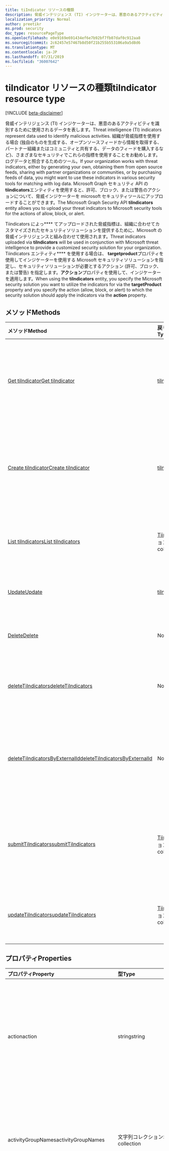 ```yaml
---
title: tiIndicator リソースの種類
description: 脅威インテリジェンス (TI) インジケーターは、悪意のあるアクティビティを識別するために使用されるデータを表します。 組織が脅威指標を使用する場合 (独自の情報を生成する、オープンソースフィードから取得する、パートナー組織またはコミュニティとの共有、またはデータのフィードを購入するなど)、多くの場合、これらの指標をさまざまなセキュリティで使用することが望まれます。ログデータと照合するためのツール。 Graph Security tiIndicators エンティティを使用すると、許可、ブロック、または警告のアクションについて、脅威インジケーターを Microsoft セキュリティツールにアップロードできます。
localization_priority: Normal
author: preetikr
ms.prod: security
doc_type: resourcePageType
ms.openlocfilehash: e0e9169e691434ef6e7b92bf7fb07daf0c912aa8
ms.sourcegitcommit: 2c62457e57467b8d50f21b255b553106a9a5d8d6
ms.translationtype: MT
ms.contentlocale: ja-JP
ms.lasthandoff: 07/31/2019
ms.locfileid: "36007642"
---
```

# <a name="tiindicator-resource-type"></a><span data-ttu-id="7f2a8-105">tiIndicator リソースの種類</span><span class="sxs-lookup"><span data-stu-id="7f2a8-105">tiIndicator resource type</span></span>

[!INCLUDE [beta-disclaimer](../../includes/beta-disclaimer.md)]

<span data-ttu-id="7f2a8-106">脅威インテリジェンス (TI) インジケーターは、悪意のあるアクティビティを識別するために使用されるデータを表します。</span><span class="sxs-lookup"><span data-stu-id="7f2a8-106">Threat intelligence (TI) indicators represent data used to identify malicious activities.</span></span> <span data-ttu-id="7f2a8-107">組織が脅威指標を使用する場合 (独自のものを生成する、オープンソースフィードから情報を取得する、パートナー組織またはコミュニティと共有する、データのフィードを購入するなど)、さまざまなセキュリティでこれらの指標を使用することをお勧めします。ログデータと照合するためのツール。</span><span class="sxs-lookup"><span data-stu-id="7f2a8-107">If your organization works with threat indicators, either by generating your own, obtaining them from open source feeds, sharing with partner organizations or communities, or by purchasing feeds of data, you might want to use these indicators in various security tools for matching with log data.</span></span> <span data-ttu-id="7f2a8-108">Microsoft Graph セキュリティ API の**tiindicators**エンティティを使用すると、許可、ブロック、または警告のアクションについて、脅威インジケーターを microsoft セキュリティツールにアップロードすることができます。</span><span class="sxs-lookup"><span data-stu-id="7f2a8-108">The Microsoft Graph Security API **tiIndicators** entity allows you to upload your threat indicators to Microsoft security tools for the actions of allow, block, or alert.</span></span>

<span data-ttu-id="7f2a8-109">Tiindicators によっ\*\*\*\* てアップロードされた脅威指標は、組織に合わせてカスタマイズされたセキュリティソリューションを提供するために、Microsoft の脅威インテリジェンスと組み合わせて使用されます。</span><span class="sxs-lookup"><span data-stu-id="7f2a8-109">Threat indicators uploaded via **tiIndicators** will be used in conjunction with Microsoft threat intelligence to provide a customized security solution for your organization.</span></span> <span data-ttu-id="7f2a8-110">Tiindicators エンティティ\*\*\*\* を使用する場合は、 **targetproduct**プロパティを使用してインジケーターを使用する Microsoft セキュリティソリューションを指定し、セキュリティソリューションが必要とするアクション (許可、ブロック、または警告) を指定します。**アクション**プロパティを使用して、インジケーターを適用します。</span><span class="sxs-lookup"><span data-stu-id="7f2a8-110">When using the **tiIndicators** entity, you specify the Microsoft security solution you want to utilize the indicators for via the **targetProduct** property and you specify the action (allow, block, or alert) to which the security solution should apply the indicators via the **action** property.</span></span>

## <a name="methods"></a><span data-ttu-id="7f2a8-111">メソッド</span><span class="sxs-lookup"><span data-stu-id="7f2a8-111">Methods</span></span>

| <span data-ttu-id="7f2a8-112">メソッド</span><span class="sxs-lookup"><span data-stu-id="7f2a8-112">Method</span></span>       | <span data-ttu-id="7f2a8-113">戻り値の型</span><span class="sxs-lookup"><span data-stu-id="7f2a8-113">Return Type</span></span> | <span data-ttu-id="7f2a8-114">説明</span><span class="sxs-lookup"><span data-stu-id="7f2a8-114">Description</span></span> |
|:-------------|:------------|:------------|
| [<span data-ttu-id="7f2a8-115">Get tiIndicator</span><span class="sxs-lookup"><span data-stu-id="7f2a8-115">Get tiIndicator</span></span>](../api/tiindicator-get.md) | [<span data-ttu-id="7f2a8-116">tiIndicator</span><span class="sxs-lookup"><span data-stu-id="7f2a8-116">tiIndicator</span></span>](tiindicator.md) | <span data-ttu-id="7f2a8-117">TiIndicator オブジェクトのプロパティとリレーションシップを読み取ります。</span><span class="sxs-lookup"><span data-stu-id="7f2a8-117">Read properties and relationships of tiIndicator object.</span></span> |
| [<span data-ttu-id="7f2a8-118">Create tiIndicator</span><span class="sxs-lookup"><span data-stu-id="7f2a8-118">Create tiIndicator</span></span>](../api/tiindicators-post.md) | [<span data-ttu-id="7f2a8-119">tiIndicator</span><span class="sxs-lookup"><span data-stu-id="7f2a8-119">tiIndicator</span></span>](tiindicator.md) | <span data-ttu-id="7f2a8-120">TiIndicator コレクションへの投稿によって、新しい tiIndicator を作成します。</span><span class="sxs-lookup"><span data-stu-id="7f2a8-120">Create a new tiIndicator by posting to the tiIndicators collection.</span></span> |
| [<span data-ttu-id="7f2a8-121">List tiIndicators</span><span class="sxs-lookup"><span data-stu-id="7f2a8-121">List tiIndicators</span></span>](../api/tiindicators-list.md) | <span data-ttu-id="7f2a8-122">[Tiindicator](tiindicator.md)コレクション</span><span class="sxs-lookup"><span data-stu-id="7f2a8-122">[tiIndicator](tiindicator.md) collection</span></span> | <span data-ttu-id="7f2a8-123">TiIndicator オブジェクトのコレクションを取得します。</span><span class="sxs-lookup"><span data-stu-id="7f2a8-123">Get a tiIndicator object collection.</span></span> |
| [<span data-ttu-id="7f2a8-124">Update</span><span class="sxs-lookup"><span data-stu-id="7f2a8-124">Update</span></span>](../api/tiindicator-update.md) | [<span data-ttu-id="7f2a8-125">tiIndicator</span><span class="sxs-lookup"><span data-stu-id="7f2a8-125">tiIndicator</span></span>](tiindicator.md) | <span data-ttu-id="7f2a8-126">TiIndicator オブジェクトを更新します。</span><span class="sxs-lookup"><span data-stu-id="7f2a8-126">Update tiIndicator object.</span></span> |
| [<span data-ttu-id="7f2a8-127">Delete</span><span class="sxs-lookup"><span data-stu-id="7f2a8-127">Delete</span></span>](../api/tiindicator-delete.md) | <span data-ttu-id="7f2a8-128">None</span><span class="sxs-lookup"><span data-stu-id="7f2a8-128">None</span></span> | <span data-ttu-id="7f2a8-129">TiIndicator オブジェクトを削除します。</span><span class="sxs-lookup"><span data-stu-id="7f2a8-129">Delete tiIndicator object.</span></span> |
|[<span data-ttu-id="7f2a8-130">deleteTiIndicators</span><span class="sxs-lookup"><span data-stu-id="7f2a8-130">deleteTiIndicators</span></span>](../api/tiindicator-deletetiindicators.md)|<span data-ttu-id="7f2a8-131">None</span><span class="sxs-lookup"><span data-stu-id="7f2a8-131">None</span></span>| <span data-ttu-id="7f2a8-132">複数の tiIndicator オブジェクトを削除します。</span><span class="sxs-lookup"><span data-stu-id="7f2a8-132">Delete multiple tiIndicator objects.</span></span>|
|[<span data-ttu-id="7f2a8-133">deleteTiIndicatorsByExternalId</span><span class="sxs-lookup"><span data-stu-id="7f2a8-133">deleteTiIndicatorsByExternalId</span></span>](../api/tiindicator-deletetiindicatorsbyexternalid.md)|<span data-ttu-id="7f2a8-134">None</span><span class="sxs-lookup"><span data-stu-id="7f2a8-134">None</span></span>| <span data-ttu-id="7f2a8-135">`externalId`プロパティによって複数の tiindicator オブジェクトを削除します。</span><span class="sxs-lookup"><span data-stu-id="7f2a8-135">Delete multiple tiIndicator objects by the `externalId` property.</span></span>|
|[<span data-ttu-id="7f2a8-136">submitTiIndicators</span><span class="sxs-lookup"><span data-stu-id="7f2a8-136">submitTiIndicators</span></span>](../api/tiindicator-submittiindicators.md)|<span data-ttu-id="7f2a8-137">[Tiindicator](tiindicator.md)コレクション</span><span class="sxs-lookup"><span data-stu-id="7f2a8-137">[tiIndicator](tiindicator.md) collection</span></span>|<span data-ttu-id="7f2a8-138">TiIndicators コレクションを投稿して、新しい tiIndicators を作成します。</span><span class="sxs-lookup"><span data-stu-id="7f2a8-138">Create new tiIndicators by posting a tiIndicators collection.</span></span>|
|[<span data-ttu-id="7f2a8-139">updateTiIndicators</span><span class="sxs-lookup"><span data-stu-id="7f2a8-139">updateTiIndicators</span></span>](../api/tiindicator-updatetiindicators.md)|<span data-ttu-id="7f2a8-140">[Tiindicator](tiindicator.md)コレクション</span><span class="sxs-lookup"><span data-stu-id="7f2a8-140">[tiIndicator](tiindicator.md) collection</span></span>| <span data-ttu-id="7f2a8-141">複数の tiIndicator オブジェクトを更新します。</span><span class="sxs-lookup"><span data-stu-id="7f2a8-141">Update multiple tiIndicator objects.</span></span>|

## <a name="properties"></a><span data-ttu-id="7f2a8-142">プロパティ</span><span class="sxs-lookup"><span data-stu-id="7f2a8-142">Properties</span></span>

| <span data-ttu-id="7f2a8-143">プロパティ</span><span class="sxs-lookup"><span data-stu-id="7f2a8-143">Property</span></span>     | <span data-ttu-id="7f2a8-144">型</span><span class="sxs-lookup"><span data-stu-id="7f2a8-144">Type</span></span>        | <span data-ttu-id="7f2a8-145">説明</span><span class="sxs-lookup"><span data-stu-id="7f2a8-145">Description</span></span> |
|:-------------|:------------|:------------|
|<span data-ttu-id="7f2a8-146">action</span><span class="sxs-lookup"><span data-stu-id="7f2a8-146">action</span></span>|<span data-ttu-id="7f2a8-147">string</span><span class="sxs-lookup"><span data-stu-id="7f2a8-147">string</span></span>| <span data-ttu-id="7f2a8-148">インジケーターが targetProduct セキュリティツール内から一致した場合に適用するアクション。</span><span class="sxs-lookup"><span data-stu-id="7f2a8-148">The action to apply if the indicator is matched from within the targetProduct security tool.</span></span> <span data-ttu-id="7f2a8-149">使用可能な値は、`unknown`、`allow`、`block`、`alert` です。</span><span class="sxs-lookup"><span data-stu-id="7f2a8-149">Possible values are: `unknown`, `allow`, `block`, `alert`.</span></span> <span data-ttu-id="7f2a8-150">**必須です。**</span><span class="sxs-lookup"><span data-stu-id="7f2a8-150">**Required.**</span></span>|
|<span data-ttu-id="7f2a8-151">activityGroupNames</span><span class="sxs-lookup"><span data-stu-id="7f2a8-151">activityGroupNames</span></span>|<span data-ttu-id="7f2a8-152">文字列コレクション</span><span class="sxs-lookup"><span data-stu-id="7f2a8-152">String collection</span></span>|<span data-ttu-id="7f2a8-153">脅威指標でカバーされる悪意のあるアクティビティを担当する、その当事者のためのサイバー脅威インテリジェンス名。</span><span class="sxs-lookup"><span data-stu-id="7f2a8-153">The cyber threat intelligence name(s) for the parties responsible for the malicious activity covered by the threat indicator.</span></span>|
|<span data-ttu-id="7f2a8-154">additionalInformation</span><span class="sxs-lookup"><span data-stu-id="7f2a8-154">additionalInformation</span></span>|<span data-ttu-id="7f2a8-155">String</span><span class="sxs-lookup"><span data-stu-id="7f2a8-155">String</span></span>|<span data-ttu-id="7f2a8-156">他の tiIndicator プロパティでカバーされていない特別なデータが配置される可能性がある catchall 領域。</span><span class="sxs-lookup"><span data-stu-id="7f2a8-156">A catchall area into which extra data from the indicator not covered by the other tiIndicator properties may be placed.</span></span> <span data-ttu-id="7f2a8-157">通常、additionalInformation に配置されるデータは、targetProduct セキュリティツールでは使用されません。</span><span class="sxs-lookup"><span data-stu-id="7f2a8-157">Data placed into additionalInformation will typically not be utilized by the targetProduct security tool.</span></span>|
|<span data-ttu-id="7f2a8-158">azureTenantId</span><span class="sxs-lookup"><span data-stu-id="7f2a8-158">azureTenantId</span></span>|<span data-ttu-id="7f2a8-159">String</span><span class="sxs-lookup"><span data-stu-id="7f2a8-159">String</span></span>| <span data-ttu-id="7f2a8-160">インジケーターが取り込まれたのときに、システムによってスタンプされます。</span><span class="sxs-lookup"><span data-stu-id="7f2a8-160">Stamped by the system when the indicator is ingested.</span></span> <span data-ttu-id="7f2a8-161">送信クライアントの Azure Active Directory テナント id。</span><span class="sxs-lookup"><span data-stu-id="7f2a8-161">The Azure Active Directory tenant id of submitting client.</span></span> <span data-ttu-id="7f2a8-162">**必須です。**</span><span class="sxs-lookup"><span data-stu-id="7f2a8-162">**Required.**</span></span>|
|<span data-ttu-id="7f2a8-163">confidence</span><span class="sxs-lookup"><span data-stu-id="7f2a8-163">confidence</span></span>|<span data-ttu-id="7f2a8-164">Int32</span><span class="sxs-lookup"><span data-stu-id="7f2a8-164">Int32</span></span>|<span data-ttu-id="7f2a8-165">インジケーター内のデータが悪意のある動作を正確に特定していることを表す整数。</span><span class="sxs-lookup"><span data-stu-id="7f2a8-165">An integer representing the confidence the data within the indicator accurately identifies malicious behavior.</span></span> <span data-ttu-id="7f2a8-166">指定できる値は 0 ~ 100 で、100は最高です。</span><span class="sxs-lookup"><span data-stu-id="7f2a8-166">Acceptable values are 0 – 100 with 100 being the highest.</span></span>|
|<span data-ttu-id="7f2a8-167">description</span><span class="sxs-lookup"><span data-stu-id="7f2a8-167">description</span></span>|<span data-ttu-id="7f2a8-168">String</span><span class="sxs-lookup"><span data-stu-id="7f2a8-168">String</span></span>| <span data-ttu-id="7f2a8-169">インジケーターで表される脅威の簡単な説明 (100 文字以内)。</span><span class="sxs-lookup"><span data-stu-id="7f2a8-169">Brief description (100 characters or less) of the threat represented by the indicator.</span></span> <span data-ttu-id="7f2a8-170">**必須です。**</span><span class="sxs-lookup"><span data-stu-id="7f2a8-170">**Required.**</span></span>|
|<span data-ttu-id="7f2a8-171">diamondModel</span><span class="sxs-lookup"><span data-stu-id="7f2a8-171">diamondModel</span></span>|[<span data-ttu-id="7f2a8-172">diamondModel</span><span class="sxs-lookup"><span data-stu-id="7f2a8-172">diamondModel</span></span>](#diamondmodel-values)|<span data-ttu-id="7f2a8-173">このインジケーターが存在する菱形モデルの領域。</span><span class="sxs-lookup"><span data-stu-id="7f2a8-173">The area of the Diamond Model in which this indicator exists.</span></span> <span data-ttu-id="7f2a8-174">可能な値は、`unknown`、`adversary`、`capability`、`infrastructure`、`victim` です。</span><span class="sxs-lookup"><span data-stu-id="7f2a8-174">Possible values are: `unknown`, `adversary`, `capability`, `infrastructure`, `victim`.</span></span>|
|<span data-ttu-id="7f2a8-175">expirationDateTime</span><span class="sxs-lookup"><span data-stu-id="7f2a8-175">expirationDateTime</span></span>|<span data-ttu-id="7f2a8-176">DateTimeOffset</span><span class="sxs-lookup"><span data-stu-id="7f2a8-176">DateTimeOffset</span></span>| <span data-ttu-id="7f2a8-177">インジケーターがいつ期限切れになるかを示す DateTime 文字列。</span><span class="sxs-lookup"><span data-stu-id="7f2a8-177">DateTime string indicating when the Indicator expires.</span></span> <span data-ttu-id="7f2a8-178">システム内の古いインジケーターが保持されないようにするには、すべてのインジケーターに有効期限が設定されている必要があります。</span><span class="sxs-lookup"><span data-stu-id="7f2a8-178">All indicators must have an expiration date to avoid stale indicators persisting in the system.</span></span> <span data-ttu-id="7f2a8-179">Timestamp 型は、ISO 8601 形式を使用して日付と時刻の情報を表します。これは常に UTC 時間です。</span><span class="sxs-lookup"><span data-stu-id="7f2a8-179">The Timestamp type represents date and time information using ISO 8601 format and is always in UTC time.</span></span> <span data-ttu-id="7f2a8-180">たとえば、2014 年 1 月 1 日午前 0 時 (UTC) は、次のようになります。`'2014-01-01T00:00:00Z'`</span><span class="sxs-lookup"><span data-stu-id="7f2a8-180">For example, midnight UTC on Jan 1, 2014 would look like this: `'2014-01-01T00:00:00Z'`.</span></span> <span data-ttu-id="7f2a8-181">**必須です。**</span><span class="sxs-lookup"><span data-stu-id="7f2a8-181">**Required.**</span></span>|
|<span data-ttu-id="7f2a8-182">externalId</span><span class="sxs-lookup"><span data-stu-id="7f2a8-182">externalId</span></span>|<span data-ttu-id="7f2a8-183">String</span><span class="sxs-lookup"><span data-stu-id="7f2a8-183">String</span></span>| <span data-ttu-id="7f2a8-184">インジケーターをインジケータープロバイダーのシステム (例: 外部キー) に結びつける識別番号。</span><span class="sxs-lookup"><span data-stu-id="7f2a8-184">An identification number that ties the indicator back to the indicator provider’s system (e.g. a foreign key).</span></span> |
|<span data-ttu-id="7f2a8-185">id</span><span class="sxs-lookup"><span data-stu-id="7f2a8-185">id</span></span>|<span data-ttu-id="7f2a8-186">文字列</span><span class="sxs-lookup"><span data-stu-id="7f2a8-186">String</span></span>|<span data-ttu-id="7f2a8-187">インジケーターが取り込まれたの場合に、システムによって作成されます。</span><span class="sxs-lookup"><span data-stu-id="7f2a8-187">Created by the system when the indicator is ingested.</span></span> <span data-ttu-id="7f2a8-188">生成された GUID/一意の識別子。</span><span class="sxs-lookup"><span data-stu-id="7f2a8-188">Generated GUID/unique identifier.</span></span> <span data-ttu-id="7f2a8-189">読み取り専用です。</span><span class="sxs-lookup"><span data-stu-id="7f2a8-189">Read-only.</span></span>|
|<span data-ttu-id="7f2a8-190">ingestedDateTime</span><span class="sxs-lookup"><span data-stu-id="7f2a8-190">ingestedDateTime</span></span>|<span data-ttu-id="7f2a8-191">DateTimeOffset</span><span class="sxs-lookup"><span data-stu-id="7f2a8-191">DateTimeOffset</span></span>| <span data-ttu-id="7f2a8-192">インジケーターが取り込まれたのときに、システムによってスタンプされます。</span><span class="sxs-lookup"><span data-stu-id="7f2a8-192">Stamped by the system when the indicator is ingested.</span></span> <span data-ttu-id="7f2a8-193">Timestamp 型は、ISO 8601 形式を使用して日付と時刻の情報を表し、必ず UTC 時間です。</span><span class="sxs-lookup"><span data-stu-id="7f2a8-193">The Timestamp type represents date and time information using ISO 8601 format and is always in UTC time.</span></span> <span data-ttu-id="7f2a8-194">たとえば、2014 年 1 月 1 日午前 0 時 (UTC) は、次のようになります。`'2014-01-01T00:00:00Z'`</span><span class="sxs-lookup"><span data-stu-id="7f2a8-194">For example, midnight UTC on Jan 1, 2014 would look like this: `'2014-01-01T00:00:00Z'`</span></span>|
|<span data-ttu-id="7f2a8-195">isActive</span><span class="sxs-lookup"><span data-stu-id="7f2a8-195">isActive</span></span>|<span data-ttu-id="7f2a8-196">Boolean</span><span class="sxs-lookup"><span data-stu-id="7f2a8-196">Boolean</span></span>| <span data-ttu-id="7f2a8-197">システム内のインジケーターを非アクティブ化するために使用されます。</span><span class="sxs-lookup"><span data-stu-id="7f2a8-197">Used to deactivate indicators within system.</span></span> <span data-ttu-id="7f2a8-198">既定では、送信されたインジケーターはすべてアクティブとして設定されます。</span><span class="sxs-lookup"><span data-stu-id="7f2a8-198">By default, any indicator submitted is set as active.</span></span> <span data-ttu-id="7f2a8-199">ただし、プロバイダーは、この設定を使用した既存のインジケーターを ' False ' に送信して、システム内のインジケーターを非アクティブ化することができます。</span><span class="sxs-lookup"><span data-stu-id="7f2a8-199">However, providers may submit existing indicators with this set to ‘False’ to deactivate indicators in the system.</span></span>|
|<span data-ttu-id="7f2a8-200">"出てきたチェイン"</span><span class="sxs-lookup"><span data-stu-id="7f2a8-200">killChain</span></span>|<span data-ttu-id="7f2a8-201">[](#killchain-values)指定したコレクション</span><span class="sxs-lookup"><span data-stu-id="7f2a8-201">[killChain](#killchain-values) collection</span></span>|<span data-ttu-id="7f2a8-202">このインジケーターが対象とする、キルチェーン上の点または点を表す文字列の JSON 配列。</span><span class="sxs-lookup"><span data-stu-id="7f2a8-202">A JSON array of strings that describes which point or points on the Kill Chain this indicator targets.</span></span> <span data-ttu-id="7f2a8-203">正確な値については、以下の「次を参照してください」を参照してください。</span><span class="sxs-lookup"><span data-stu-id="7f2a8-203">See ‘killChain values’ below for exact values.</span></span> |
|<span data-ttu-id="7f2a8-204">Knownfalse 陽性</span><span class="sxs-lookup"><span data-stu-id="7f2a8-204">knownFalsePositives</span></span>|<span data-ttu-id="7f2a8-205">String</span><span class="sxs-lookup"><span data-stu-id="7f2a8-205">String</span></span>|<span data-ttu-id="7f2a8-206">インジケーターが誤検知を引き起こす可能性があるシナリオ。</span><span class="sxs-lookup"><span data-stu-id="7f2a8-206">Scenarios in which the indicator may cause false positives.</span></span> <span data-ttu-id="7f2a8-207">これは、人間が判読できるテキストである必要があります。</span><span class="sxs-lookup"><span data-stu-id="7f2a8-207">This should be human-readable text.</span></span>|
|<span data-ttu-id="7f2a8-208">lastReportedDateTime</span><span class="sxs-lookup"><span data-stu-id="7f2a8-208">lastReportedDateTime</span></span>|<span data-ttu-id="7f2a8-209">DateTimeOffset</span><span class="sxs-lookup"><span data-stu-id="7f2a8-209">DateTimeOffset</span></span>|<span data-ttu-id="7f2a8-210">最後にインジケーターが表示された時刻。</span><span class="sxs-lookup"><span data-stu-id="7f2a8-210">The last time the indicator was seen.</span></span> <span data-ttu-id="7f2a8-211">Timestamp 型は、ISO 8601 形式を使用して日付と時刻の情報を表し、必ず UTC 時間です。</span><span class="sxs-lookup"><span data-stu-id="7f2a8-211">The Timestamp type represents date and time information using ISO 8601 format and is always in UTC time.</span></span> <span data-ttu-id="7f2a8-212">たとえば、2014 年 1 月 1 日午前 0 時 (UTC) は、次のようになります。`'2014-01-01T00:00:00Z'`</span><span class="sxs-lookup"><span data-stu-id="7f2a8-212">For example, midnight UTC on Jan 1, 2014 would look like this: `'2014-01-01T00:00:00Z'`</span></span>|
|<span data-ttu-id="7f2a8-213">悪意のある Refrefamilynames</span><span class="sxs-lookup"><span data-stu-id="7f2a8-213">malwareFamilyNames</span></span>|<span data-ttu-id="7f2a8-214">文字列コレクション</span><span class="sxs-lookup"><span data-stu-id="7f2a8-214">String collection</span></span>|<span data-ttu-id="7f2a8-215">インジケーターに関連付けられたマルウェアファミリ名 (存在する場合)。</span><span class="sxs-lookup"><span data-stu-id="7f2a8-215">The malware family name associated with an indicator if it exists.</span></span> <span data-ttu-id="7f2a8-216">Microsoft では、Windows Defender セキュリティインテリジェンスの[脅威の百科事典](https://www.microsoft.com/wdsi/threats)を使用して検出できる場合は、microsoft マルウェアファミリ名を推奨しています。</span><span class="sxs-lookup"><span data-stu-id="7f2a8-216">Microsoft prefers the Microsoft malware family name if at all possible which can be found via the Windows Defender Security Intelligence [threat encyclopedia](https://www.microsoft.com/wdsi/threats).</span></span>|
|<span data-ttu-id="7f2a8-217">「いいえ Veonly」</span><span class="sxs-lookup"><span data-stu-id="7f2a8-217">passiveOnly</span></span>|<span data-ttu-id="7f2a8-218">Boolean</span><span class="sxs-lookup"><span data-stu-id="7f2a8-218">Boolean</span></span> |<span data-ttu-id="7f2a8-219">エンドユーザーに表示されるイベントをインジケーターがトリガーするかどうかを決定します。</span><span class="sxs-lookup"><span data-stu-id="7f2a8-219">Determines if the indicator should trigger an event that is visible to an end-user.</span></span> <span data-ttu-id="7f2a8-220">[True] に設定されている場合、セキュリティツールは、' hit ' が発生したことをエンドユーザーに通知しません。</span><span class="sxs-lookup"><span data-stu-id="7f2a8-220">When set to ‘true,’ security tools will not notify the end user that a ‘hit’ has occurred.</span></span> <span data-ttu-id="7f2a8-221">これは、通常、一致が発生したが、その操作は実行されないことをログに記録するセキュリティ製品によって、監査またはサイレントモードとして扱われます。</span><span class="sxs-lookup"><span data-stu-id="7f2a8-221">This is most often treated as audit or silent mode by security products where they will simply log that a match occurred but will not perform the action.</span></span> <span data-ttu-id="7f2a8-222">既定値は False です。</span><span class="sxs-lookup"><span data-stu-id="7f2a8-222">Default value is false.</span></span> |
|<span data-ttu-id="7f2a8-223">severity</span><span class="sxs-lookup"><span data-stu-id="7f2a8-223">severity</span></span>|<span data-ttu-id="7f2a8-224">Int32</span><span class="sxs-lookup"><span data-stu-id="7f2a8-224">Int32</span></span>| <span data-ttu-id="7f2a8-225">インジケーター内のデータによって識別される、悪意のある動作の重要度を表す整数。</span><span class="sxs-lookup"><span data-stu-id="7f2a8-225">An integer representing the severity of the malicious behavior identified by the data within the indicator.</span></span> <span data-ttu-id="7f2a8-226">指定可能な値は0–5で、5は最も深刻であり、0はまったく重要ではありません。</span><span class="sxs-lookup"><span data-stu-id="7f2a8-226">Acceptable values are 0 – 5 where 5 is the most severe and zero is not severe at all.</span></span> <span data-ttu-id="7f2a8-227">既定値は3です。</span><span class="sxs-lookup"><span data-stu-id="7f2a8-227">Default value is 3.</span></span> |
|<span data-ttu-id="7f2a8-228">タグ</span><span class="sxs-lookup"><span data-stu-id="7f2a8-228">tags</span></span>|<span data-ttu-id="7f2a8-229">String collection</span><span class="sxs-lookup"><span data-stu-id="7f2a8-229">String collection</span></span>|<span data-ttu-id="7f2a8-230">任意のタグ/キーワードを格納する文字列の JSON 配列。</span><span class="sxs-lookup"><span data-stu-id="7f2a8-230">A JSON array of strings that stores arbitrary tags/keywords.</span></span> |
|<span data-ttu-id="7f2a8-231">targetProduct</span><span class="sxs-lookup"><span data-stu-id="7f2a8-231">targetProduct</span></span>|<span data-ttu-id="7f2a8-232">String</span><span class="sxs-lookup"><span data-stu-id="7f2a8-232">String</span></span>|<span data-ttu-id="7f2a8-233">インジケーターを適用する1つのセキュリティ製品を表す文字列型 (string) の値を指定します。</span><span class="sxs-lookup"><span data-stu-id="7f2a8-233">A string value representing a single security product to which the indicator should be applied.</span></span> <span data-ttu-id="7f2a8-234">指定できる値は`Azure Sentinel`次のとおりです。</span><span class="sxs-lookup"><span data-stu-id="7f2a8-234">Acceptable values are: `Azure Sentinel`.</span></span> <span data-ttu-id="7f2a8-235">**Required**</span><span class="sxs-lookup"><span data-stu-id="7f2a8-235">**Required**</span></span>|
|<span data-ttu-id="7f2a8-236">threatType</span><span class="sxs-lookup"><span data-stu-id="7f2a8-236">threatType</span></span>|[<span data-ttu-id="7f2a8-237">threatType</span><span class="sxs-lookup"><span data-stu-id="7f2a8-237">threatType</span></span>](#threattype-values)| <span data-ttu-id="7f2a8-238">各インジケーターには、有効なインジケーターの脅威の種類が含まれている必要があります。</span><span class="sxs-lookup"><span data-stu-id="7f2a8-238">Each indicator must have a valid Indicator Threat Type.</span></span> <span data-ttu-id="7f2a8-239">使用可能な値は、`Botnet`、`C2`、`CryptoMining`、`Darknet`、`DDoS`、`MaliciousUrl`、`Malware`、`Phishing`、`Proxy`、`PUA`、`WatchList` です。</span><span class="sxs-lookup"><span data-stu-id="7f2a8-239">Possible values are: `Botnet`, `C2`, `CryptoMining`, `Darknet`, `DDoS`, `MaliciousUrl`, `Malware`, `Phishing`, `Proxy`, `PUA`, `WatchList`.</span></span> <span data-ttu-id="7f2a8-240">**必須です。**</span><span class="sxs-lookup"><span data-stu-id="7f2a8-240">**Required.**</span></span> |
|<span data-ttu-id="7f2a8-241">tlpLevel</span><span class="sxs-lookup"><span data-stu-id="7f2a8-241">tlpLevel</span></span>|[<span data-ttu-id="7f2a8-242">tlpLevel</span><span class="sxs-lookup"><span data-stu-id="7f2a8-242">tlpLevel</span></span>](#tlplevel-values)| <span data-ttu-id="7f2a8-243">インジケーターのトラフィックライトプロトコルの値。</span><span class="sxs-lookup"><span data-stu-id="7f2a8-243">Traffic Light Protocol value for the indicator.</span></span> <span data-ttu-id="7f2a8-244">可能な値は、`unknown`、`white`、`green`、`amber`、`red` です。</span><span class="sxs-lookup"><span data-stu-id="7f2a8-244">Possible values are: `unknown`, `white`, `green`, `amber`, `red`.</span></span> <span data-ttu-id="7f2a8-245">**必須です。**</span><span class="sxs-lookup"><span data-stu-id="7f2a8-245">**Required.**</span></span>|

### <a name="indicator-observables---email"></a><span data-ttu-id="7f2a8-246">インジケーター Observables-電子メール</span><span class="sxs-lookup"><span data-stu-id="7f2a8-246">Indicator Observables - Email</span></span>

| <span data-ttu-id="7f2a8-247">プロパティ</span><span class="sxs-lookup"><span data-stu-id="7f2a8-247">Property</span></span>     | <span data-ttu-id="7f2a8-248">型</span><span class="sxs-lookup"><span data-stu-id="7f2a8-248">Type</span></span>        | <span data-ttu-id="7f2a8-249">説明</span><span class="sxs-lookup"><span data-stu-id="7f2a8-249">Description</span></span> |
|:-------------|:------------|:------------|
|<span data-ttu-id="7f2a8-250">emailEncoding</span><span class="sxs-lookup"><span data-stu-id="7f2a8-250">emailEncoding</span></span>|<span data-ttu-id="7f2a8-251">String</span><span class="sxs-lookup"><span data-stu-id="7f2a8-251">String</span></span>|<span data-ttu-id="7f2a8-252">電子メールで使用されるテキストエンコードの種類。</span><span class="sxs-lookup"><span data-stu-id="7f2a8-252">The type of text encoding used in the email.</span></span>|
|<span data-ttu-id="7f2a8-253">emailLanguage</span><span class="sxs-lookup"><span data-stu-id="7f2a8-253">emailLanguage</span></span>|<span data-ttu-id="7f2a8-254">String</span><span class="sxs-lookup"><span data-stu-id="7f2a8-254">String</span></span>|<span data-ttu-id="7f2a8-255">電子メールの言語。</span><span class="sxs-lookup"><span data-stu-id="7f2a8-255">The language of the email.</span></span>|
|<span data-ttu-id="7f2a8-256">emailRecipient</span><span class="sxs-lookup"><span data-stu-id="7f2a8-256">emailRecipient</span></span>|<span data-ttu-id="7f2a8-257">String</span><span class="sxs-lookup"><span data-stu-id="7f2a8-257">String</span></span>|<span data-ttu-id="7f2a8-258">受信者の電子メールアドレス。</span><span class="sxs-lookup"><span data-stu-id="7f2a8-258">Recipient email address.</span></span>|
|<span data-ttu-id="7f2a8-259">emailSenderAddress</span><span class="sxs-lookup"><span data-stu-id="7f2a8-259">emailSenderAddress</span></span>|<span data-ttu-id="7f2a8-260">String</span><span class="sxs-lookup"><span data-stu-id="7f2a8-260">String</span></span>|<span data-ttu-id="7f2a8-261">被害者&#124;の電子メールアドレス。</span><span class="sxs-lookup"><span data-stu-id="7f2a8-261">Email address of the attacker&#124;victim.</span></span>|
|<span data-ttu-id="7f2a8-262">emailSenderName</span><span class="sxs-lookup"><span data-stu-id="7f2a8-262">emailSenderName</span></span>|<span data-ttu-id="7f2a8-263">String</span><span class="sxs-lookup"><span data-stu-id="7f2a8-263">String</span></span>|<span data-ttu-id="7f2a8-264">被害者&#124;の表示名。</span><span class="sxs-lookup"><span data-stu-id="7f2a8-264">Displayed name of the attacker&#124;victim.</span></span>|
|<span data-ttu-id="7f2a8-265">emailSourceDomain</span><span class="sxs-lookup"><span data-stu-id="7f2a8-265">emailSourceDomain</span></span>|<span data-ttu-id="7f2a8-266">String</span><span class="sxs-lookup"><span data-stu-id="7f2a8-266">String</span></span>|<span data-ttu-id="7f2a8-267">電子メールで使用されるドメイン。</span><span class="sxs-lookup"><span data-stu-id="7f2a8-267">Domain used in the email.</span></span>|
|<span data-ttu-id="7f2a8-268">emailSourceIpAddress</span><span class="sxs-lookup"><span data-stu-id="7f2a8-268">emailSourceIpAddress</span></span>|<span data-ttu-id="7f2a8-269">String</span><span class="sxs-lookup"><span data-stu-id="7f2a8-269">String</span></span>|<span data-ttu-id="7f2a8-270">電子メールの送信元 IP アドレス。</span><span class="sxs-lookup"><span data-stu-id="7f2a8-270">Source IP address of email.</span></span>|
|<span data-ttu-id="7f2a8-271">emailSubject</span><span class="sxs-lookup"><span data-stu-id="7f2a8-271">emailSubject</span></span>|<span data-ttu-id="7f2a8-272">String</span><span class="sxs-lookup"><span data-stu-id="7f2a8-272">String</span></span>|<span data-ttu-id="7f2a8-273">電子メールの件名。</span><span class="sxs-lookup"><span data-stu-id="7f2a8-273">Subject line of email.</span></span>|
|<span data-ttu-id="7f2a8-274">emailXMailer</span><span class="sxs-lookup"><span data-stu-id="7f2a8-274">emailXMailer</span></span>|<span data-ttu-id="7f2a8-275">String</span><span class="sxs-lookup"><span data-stu-id="7f2a8-275">String</span></span>|<span data-ttu-id="7f2a8-276">電子メールで使用される X メーラの値。</span><span class="sxs-lookup"><span data-stu-id="7f2a8-276">X-Mailer value used in the email.</span></span>|

### <a name="indicator-observables---file"></a><span data-ttu-id="7f2a8-277">インジケーター Observables-ファイル</span><span class="sxs-lookup"><span data-stu-id="7f2a8-277">Indicator Observables - File</span></span>

| <span data-ttu-id="7f2a8-278">プロパティ</span><span class="sxs-lookup"><span data-stu-id="7f2a8-278">Property</span></span>     | <span data-ttu-id="7f2a8-279">型</span><span class="sxs-lookup"><span data-stu-id="7f2a8-279">Type</span></span>        | <span data-ttu-id="7f2a8-280">説明</span><span class="sxs-lookup"><span data-stu-id="7f2a8-280">Description</span></span> |
|:-------------|:------------|:------------|
|<span data-ttu-id="7f2a8-281">fileCompileDateTime</span><span class="sxs-lookup"><span data-stu-id="7f2a8-281">fileCompileDateTime</span></span>|<span data-ttu-id="7f2a8-282">DateTimeOffset</span><span class="sxs-lookup"><span data-stu-id="7f2a8-282">DateTimeOffset</span></span>|<span data-ttu-id="7f2a8-283">ファイルがコンパイルされた日時。</span><span class="sxs-lookup"><span data-stu-id="7f2a8-283">DateTime when the file was compiled.</span></span> <span data-ttu-id="7f2a8-284">Timestamp 型は、ISO 8601 形式を使用して日付と時刻の情報を表し、必ず UTC 時間です。</span><span class="sxs-lookup"><span data-stu-id="7f2a8-284">The Timestamp type represents date and time information using ISO 8601 format and is always in UTC time.</span></span> <span data-ttu-id="7f2a8-285">たとえば、2014 年 1 月 1 日午前 0 時 (UTC) は、次のようになります。`'2014-01-01T00:00:00Z'`</span><span class="sxs-lookup"><span data-stu-id="7f2a8-285">For example, midnight UTC on Jan 1, 2014 would look like this: `'2014-01-01T00:00:00Z'`</span></span>|
|<span data-ttu-id="7f2a8-286">fileCreatedDateTime</span><span class="sxs-lookup"><span data-stu-id="7f2a8-286">fileCreatedDateTime</span></span>|<span data-ttu-id="7f2a8-287">DateTimeOffset</span><span class="sxs-lookup"><span data-stu-id="7f2a8-287">DateTimeOffset</span></span>| <span data-ttu-id="7f2a8-288">ファイルが作成された日時。Timestamp 型は、ISO 8601 形式を使用して日付と時刻の情報を表し、常に UTC 時間です。</span><span class="sxs-lookup"><span data-stu-id="7f2a8-288">DateTime when the file was created.The Timestamp type represents date and time information using ISO 8601 format and is always in UTC time.</span></span> <span data-ttu-id="7f2a8-289">たとえば、2014 年 1 月 1 日午前 0 時 (UTC) は、次のようになります。`'2014-01-01T00:00:00Z'`</span><span class="sxs-lookup"><span data-stu-id="7f2a8-289">For example, midnight UTC on Jan 1, 2014 would look like this: `'2014-01-01T00:00:00Z'`</span></span>|
|<span data-ttu-id="7f2a8-290">fileHashType</span><span class="sxs-lookup"><span data-stu-id="7f2a8-290">fileHashType</span></span>|<span data-ttu-id="7f2a8-291">string</span><span class="sxs-lookup"><span data-stu-id="7f2a8-291">string</span></span>| <span data-ttu-id="7f2a8-292">FileHashValue に格納されているハッシュの種類。</span><span class="sxs-lookup"><span data-stu-id="7f2a8-292">The type of hash stored in fileHashValue.</span></span> <span data-ttu-id="7f2a8-293">可能な値は、`unknown`、`sha1`、`sha256`、`md5`、`authenticodeHash256`、`lsHash`、`ctph` です。</span><span class="sxs-lookup"><span data-stu-id="7f2a8-293">Possible values are: `unknown`, `sha1`, `sha256`, `md5`, `authenticodeHash256`, `lsHash`, `ctph`.</span></span>|
|<span data-ttu-id="7f2a8-294">fileHashValue</span><span class="sxs-lookup"><span data-stu-id="7f2a8-294">fileHashValue</span></span>|<span data-ttu-id="7f2a8-295">String</span><span class="sxs-lookup"><span data-stu-id="7f2a8-295">String</span></span>| <span data-ttu-id="7f2a8-296">ファイルハッシュ値。</span><span class="sxs-lookup"><span data-stu-id="7f2a8-296">The file hash value.</span></span>|
|<span data-ttu-id="7f2a8-297">fileMutexName</span><span class="sxs-lookup"><span data-stu-id="7f2a8-297">fileMutexName</span></span>|<span data-ttu-id="7f2a8-298">String</span><span class="sxs-lookup"><span data-stu-id="7f2a8-298">String</span></span>| <span data-ttu-id="7f2a8-299">ファイルベースの検出で使用されるミューテックス名。</span><span class="sxs-lookup"><span data-stu-id="7f2a8-299">Mutex name used in file-based detections.</span></span>|
|<span data-ttu-id="7f2a8-300">fileName</span><span class="sxs-lookup"><span data-stu-id="7f2a8-300">fileName</span></span>|<span data-ttu-id="7f2a8-301">String</span><span class="sxs-lookup"><span data-stu-id="7f2a8-301">String</span></span>|<span data-ttu-id="7f2a8-302">マークがファイルベースの場合は、ファイルの名前。</span><span class="sxs-lookup"><span data-stu-id="7f2a8-302">Name of the file if the indicator is file-based.</span></span> <span data-ttu-id="7f2a8-303">複数のファイル名をコンマで区切ることができます。</span><span class="sxs-lookup"><span data-stu-id="7f2a8-303">Multiple file names may be delimited by commas.</span></span> |
|<span data-ttu-id="7f2a8-304">filePacker</span><span class="sxs-lookup"><span data-stu-id="7f2a8-304">filePacker</span></span>|<span data-ttu-id="7f2a8-305">String</span><span class="sxs-lookup"><span data-stu-id="7f2a8-305">String</span></span>|<span data-ttu-id="7f2a8-306">対象のファイルをビルドするために使用される packer。</span><span class="sxs-lookup"><span data-stu-id="7f2a8-306">The packer used to build the file in question.</span></span>|
|<span data-ttu-id="7f2a8-307">パス</span><span class="sxs-lookup"><span data-stu-id="7f2a8-307">filePath</span></span>|<span data-ttu-id="7f2a8-308">String</span><span class="sxs-lookup"><span data-stu-id="7f2a8-308">String</span></span>|<span data-ttu-id="7f2a8-309">危険を示しているファイルのパス。</span><span class="sxs-lookup"><span data-stu-id="7f2a8-309">Path of file indicating compromise.</span></span> <span data-ttu-id="7f2a8-310">Windows または \* nix スタイルパスの場合があります。</span><span class="sxs-lookup"><span data-stu-id="7f2a8-310">May be a Windows or \*nix style path.</span></span>|
|<span data-ttu-id="7f2a8-311">fileSize</span><span class="sxs-lookup"><span data-stu-id="7f2a8-311">fileSize</span></span>|<span data-ttu-id="7f2a8-312">Int64</span><span class="sxs-lookup"><span data-stu-id="7f2a8-312">Int64</span></span>|<span data-ttu-id="7f2a8-313">ファイルのサイズ (バイト単位)。</span><span class="sxs-lookup"><span data-stu-id="7f2a8-313">Size of the file in bytes.</span></span>|
|<span data-ttu-id="7f2a8-314">fileType</span><span class="sxs-lookup"><span data-stu-id="7f2a8-314">fileType</span></span>|<span data-ttu-id="7f2a8-315">String</span><span class="sxs-lookup"><span data-stu-id="7f2a8-315">String</span></span>| <span data-ttu-id="7f2a8-316">ファイルの種類の説明テキスト。</span><span class="sxs-lookup"><span data-stu-id="7f2a8-316">Text description of the type of file.</span></span> <span data-ttu-id="7f2a8-317">たとえば、「Word 文書」や「バイナリ」などです。</span><span class="sxs-lookup"><span data-stu-id="7f2a8-317">For example, “Word Document” or “Binary”.</span></span>|

### <a name="indicator-observables---network"></a><span data-ttu-id="7f2a8-318">インジケーター Observables-ネットワーク</span><span class="sxs-lookup"><span data-stu-id="7f2a8-318">Indicator Observables - Network</span></span>

| <span data-ttu-id="7f2a8-319">プロパティ</span><span class="sxs-lookup"><span data-stu-id="7f2a8-319">Property</span></span>     | <span data-ttu-id="7f2a8-320">型</span><span class="sxs-lookup"><span data-stu-id="7f2a8-320">Type</span></span>        | <span data-ttu-id="7f2a8-321">説明</span><span class="sxs-lookup"><span data-stu-id="7f2a8-321">Description</span></span> |
|:-------------|:------------|:------------|
|<span data-ttu-id="7f2a8-322">domainName</span><span class="sxs-lookup"><span data-stu-id="7f2a8-322">domainName</span></span>|<span data-ttu-id="7f2a8-323">String</span><span class="sxs-lookup"><span data-stu-id="7f2a8-323">String</span></span>|<span data-ttu-id="7f2a8-324">このインジケーターに関連付けられているドメイン名。</span><span class="sxs-lookup"><span data-stu-id="7f2a8-324">Domain name associated with this indicator.</span></span> <span data-ttu-id="7f2a8-325">Topleveldomain の形式にする必要があります (たとえば、baddomain.domain.net)。</span><span class="sxs-lookup"><span data-stu-id="7f2a8-325">Should be of the format subdomain.domain.topleveldomain (For example, baddomain.domain.net)</span></span>|
|<span data-ttu-id="7f2a8-326">networkCidrBlock</span><span class="sxs-lookup"><span data-stu-id="7f2a8-326">networkCidrBlock</span></span>|<span data-ttu-id="7f2a8-327">String</span><span class="sxs-lookup"><span data-stu-id="7f2a8-327">String</span></span>| <span data-ttu-id="7f2a8-328">このインジケーターで参照されているネットワークの CIDR ブロック表記表現。</span><span class="sxs-lookup"><span data-stu-id="7f2a8-328">CIDR Block notation representation of the network referenced in this indicator.</span></span> <span data-ttu-id="7f2a8-329">送信元と送信先を識別できない場合にのみ使用します。</span><span class="sxs-lookup"><span data-stu-id="7f2a8-329">Use only if the Source and Destination cannot be identified.</span></span> |
|<span data-ttu-id="7f2a8-330">networkDestinationAsn</span><span class="sxs-lookup"><span data-stu-id="7f2a8-330">networkDestinationAsn</span></span>|<span data-ttu-id="7f2a8-331">Int32</span><span class="sxs-lookup"><span data-stu-id="7f2a8-331">Int32</span></span>|<span data-ttu-id="7f2a8-332">インジケーターで参照されているネットワークの宛先自律システム識別子。</span><span class="sxs-lookup"><span data-stu-id="7f2a8-332">The destination autonomous system identifier of the network referenced in the indicator.</span></span>|
|<span data-ttu-id="7f2a8-333">networkDestinationCidrBlock</span><span class="sxs-lookup"><span data-stu-id="7f2a8-333">networkDestinationCidrBlock</span></span>|<span data-ttu-id="7f2a8-334">String</span><span class="sxs-lookup"><span data-stu-id="7f2a8-334">String</span></span>|<span data-ttu-id="7f2a8-335">このインジケーターに含まれる、宛先ネットワークの CIDR ブロック表記表現。</span><span class="sxs-lookup"><span data-stu-id="7f2a8-335">CIDR Block notation representation of the destination network in this indicator.</span></span>|
|<span data-ttu-id="7f2a8-336">networkDestinationIPv4</span><span class="sxs-lookup"><span data-stu-id="7f2a8-336">networkDestinationIPv4</span></span>|<span data-ttu-id="7f2a8-337">String</span><span class="sxs-lookup"><span data-stu-id="7f2a8-337">String</span></span>|<span data-ttu-id="7f2a8-338">IPv4 IP アドレスの宛先。</span><span class="sxs-lookup"><span data-stu-id="7f2a8-338">IPv4 IP address destination.</span></span>|
|<span data-ttu-id="7f2a8-339">networkDestinationIPv6</span><span class="sxs-lookup"><span data-stu-id="7f2a8-339">networkDestinationIPv6</span></span>|<span data-ttu-id="7f2a8-340">String</span><span class="sxs-lookup"><span data-stu-id="7f2a8-340">String</span></span>|<span data-ttu-id="7f2a8-341">IPv6 IP アドレスの宛先。</span><span class="sxs-lookup"><span data-stu-id="7f2a8-341">IPv6 IP address destination.</span></span>|
|<span data-ttu-id="7f2a8-342">networkDestinationPort</span><span class="sxs-lookup"><span data-stu-id="7f2a8-342">networkDestinationPort</span></span>|<span data-ttu-id="7f2a8-343">Int32</span><span class="sxs-lookup"><span data-stu-id="7f2a8-343">Int32</span></span>|<span data-ttu-id="7f2a8-344">TCP ポートの宛先。</span><span class="sxs-lookup"><span data-stu-id="7f2a8-344">TCP port destination.</span></span>|
|<span data-ttu-id="7f2a8-345">networkIPv4</span><span class="sxs-lookup"><span data-stu-id="7f2a8-345">networkIPv4</span></span>|<span data-ttu-id="7f2a8-346">String</span><span class="sxs-lookup"><span data-stu-id="7f2a8-346">String</span></span>| <span data-ttu-id="7f2a8-347">IPv4 IP アドレス。</span><span class="sxs-lookup"><span data-stu-id="7f2a8-347">IPv4 IP address.</span></span> <span data-ttu-id="7f2a8-348">送信元と送信先を識別できない場合にのみ使用します。</span><span class="sxs-lookup"><span data-stu-id="7f2a8-348">Use only if the Source and Destination cannot be identified.</span></span> |
|<span data-ttu-id="7f2a8-349">networkIPv6</span><span class="sxs-lookup"><span data-stu-id="7f2a8-349">networkIPv6</span></span>|<span data-ttu-id="7f2a8-350">String</span><span class="sxs-lookup"><span data-stu-id="7f2a8-350">String</span></span>| <span data-ttu-id="7f2a8-351">IPv6 IP アドレス。</span><span class="sxs-lookup"><span data-stu-id="7f2a8-351">IPv6 IP address.</span></span> <span data-ttu-id="7f2a8-352">送信元と送信先を識別できない場合にのみ使用します。</span><span class="sxs-lookup"><span data-stu-id="7f2a8-352">Use only if the Source and Destination cannot be identified.</span></span> |
|<span data-ttu-id="7f2a8-353">networkPort</span><span class="sxs-lookup"><span data-stu-id="7f2a8-353">networkPort</span></span>|<span data-ttu-id="7f2a8-354">Int32</span><span class="sxs-lookup"><span data-stu-id="7f2a8-354">Int32</span></span>| <span data-ttu-id="7f2a8-355">TCP ポート。</span><span class="sxs-lookup"><span data-stu-id="7f2a8-355">TCP port.</span></span> <span data-ttu-id="7f2a8-356">送信元と送信先を識別できない場合にのみ使用します。</span><span class="sxs-lookup"><span data-stu-id="7f2a8-356">Use only if the Source and Destination cannot be identified.</span></span> |
|<span data-ttu-id="7f2a8-357">networkProtocol</span><span class="sxs-lookup"><span data-stu-id="7f2a8-357">networkProtocol</span></span>|<span data-ttu-id="7f2a8-358">Int32</span><span class="sxs-lookup"><span data-stu-id="7f2a8-358">Int32</span></span>|<span data-ttu-id="7f2a8-359">IPv4 ヘッダーの protocol フィールドの10進表現。</span><span class="sxs-lookup"><span data-stu-id="7f2a8-359">Decimal representation of the protocol field in the IPv4 header.</span></span>|
|<span data-ttu-id="7f2a8-360">networkSourceAsn</span><span class="sxs-lookup"><span data-stu-id="7f2a8-360">networkSourceAsn</span></span>|<span data-ttu-id="7f2a8-361">Int32</span><span class="sxs-lookup"><span data-stu-id="7f2a8-361">Int32</span></span>|<span data-ttu-id="7f2a8-362">インジケーターで参照されているネットワークの送信元の自律システム識別子。</span><span class="sxs-lookup"><span data-stu-id="7f2a8-362">The source autonomous system identifier of the network referenced in the indicator.</span></span>|
|<span data-ttu-id="7f2a8-363">Networksourc要素 Drblock</span><span class="sxs-lookup"><span data-stu-id="7f2a8-363">networkSourceCidrBlock</span></span>|<span data-ttu-id="7f2a8-364">String</span><span class="sxs-lookup"><span data-stu-id="7f2a8-364">String</span></span>|<span data-ttu-id="7f2a8-365">このインジケーターに表示されるソースネットワークの CIDR ブロック表記</span><span class="sxs-lookup"><span data-stu-id="7f2a8-365">CIDR Block notation representation of the source network in this indicator</span></span>|
|<span data-ttu-id="7f2a8-366">networkSourceIPv4</span><span class="sxs-lookup"><span data-stu-id="7f2a8-366">networkSourceIPv4</span></span>|<span data-ttu-id="7f2a8-367">String</span><span class="sxs-lookup"><span data-stu-id="7f2a8-367">String</span></span>|<span data-ttu-id="7f2a8-368">IPv4 IP アドレスソース。</span><span class="sxs-lookup"><span data-stu-id="7f2a8-368">IPv4 IP Address source.</span></span>|
|<span data-ttu-id="7f2a8-369">networkSourceIPv6</span><span class="sxs-lookup"><span data-stu-id="7f2a8-369">networkSourceIPv6</span></span>|<span data-ttu-id="7f2a8-370">String</span><span class="sxs-lookup"><span data-stu-id="7f2a8-370">String</span></span>|<span data-ttu-id="7f2a8-371">IPv6 IP アドレスソース。</span><span class="sxs-lookup"><span data-stu-id="7f2a8-371">IPv6 IP Address source.</span></span>|
|<span data-ttu-id="7f2a8-372">networkSourcePort</span><span class="sxs-lookup"><span data-stu-id="7f2a8-372">networkSourcePort</span></span>|<span data-ttu-id="7f2a8-373">Int32</span><span class="sxs-lookup"><span data-stu-id="7f2a8-373">Int32</span></span>|<span data-ttu-id="7f2a8-374">TCP ポートのソース。</span><span class="sxs-lookup"><span data-stu-id="7f2a8-374">TCP port source.</span></span>|
|<span data-ttu-id="7f2a8-375">url</span><span class="sxs-lookup"><span data-stu-id="7f2a8-375">url</span></span>|<span data-ttu-id="7f2a8-376">String</span><span class="sxs-lookup"><span data-stu-id="7f2a8-376">String</span></span>|<span data-ttu-id="7f2a8-377">Uniform Resource Locator。</span><span class="sxs-lookup"><span data-stu-id="7f2a8-377">Uniform Resource Locator.</span></span> <span data-ttu-id="7f2a8-378">この URL は、RFC 1738 に準拠している必要があります。</span><span class="sxs-lookup"><span data-stu-id="7f2a8-378">This URL must comply with RFC 1738.</span></span>|
|<span data-ttu-id="7f2a8-379">userAgent</span><span class="sxs-lookup"><span data-stu-id="7f2a8-379">userAgent</span></span>|<span data-ttu-id="7f2a8-380">String</span><span class="sxs-lookup"><span data-stu-id="7f2a8-380">String</span></span>|<span data-ttu-id="7f2a8-381">危険を示している可能性がある web 要求のユーザーエージェント文字列。</span><span class="sxs-lookup"><span data-stu-id="7f2a8-381">User-Agent string from a web request that could indicate compromise.</span></span>|

### <a name="diamondmodel-values"></a><span data-ttu-id="7f2a8-382">diamondModel の値</span><span class="sxs-lookup"><span data-stu-id="7f2a8-382">diamondModel values</span></span>

<span data-ttu-id="7f2a8-383">このモデルの詳細については、[ダイヤモンドモデル](http://diamondmodel.org)を参照してください。</span><span class="sxs-lookup"><span data-stu-id="7f2a8-383">For information about this model, see [The Diamond Model](http://diamondmodel.org).</span></span>

| <span data-ttu-id="7f2a8-384">メンバー</span><span class="sxs-lookup"><span data-stu-id="7f2a8-384">Member</span></span> | <span data-ttu-id="7f2a8-385">値</span><span class="sxs-lookup"><span data-stu-id="7f2a8-385">Value</span></span> | <span data-ttu-id="7f2a8-386">説明</span><span class="sxs-lookup"><span data-stu-id="7f2a8-386">Description</span></span> |
|:-------|:----- |:------------|
| <span data-ttu-id="7f2a8-387">不明</span><span class="sxs-lookup"><span data-stu-id="7f2a8-387">unknown</span></span> |  <span data-ttu-id="7f2a8-388">.0</span><span class="sxs-lookup"><span data-stu-id="7f2a8-388">0</span></span>    | |
| <span data-ttu-id="7f2a8-389">攻撃</span><span class="sxs-lookup"><span data-stu-id="7f2a8-389">adversary</span></span> |  <span data-ttu-id="7f2a8-390">1-d</span><span class="sxs-lookup"><span data-stu-id="7f2a8-390">1</span></span>    |<span data-ttu-id="7f2a8-391">このマークは、敵対について説明します。</span><span class="sxs-lookup"><span data-stu-id="7f2a8-391">The indicator describes the adversary.</span></span>|
| <span data-ttu-id="7f2a8-392">capability</span><span class="sxs-lookup"><span data-stu-id="7f2a8-392">capability</span></span> |  <span data-ttu-id="7f2a8-393">pbm-2</span><span class="sxs-lookup"><span data-stu-id="7f2a8-393">2</span></span>   |<span data-ttu-id="7f2a8-394">インジケーターは敵対機の機能です。</span><span class="sxs-lookup"><span data-stu-id="7f2a8-394">Indicator is a capability of the adversary.</span></span>|
| <span data-ttu-id="7f2a8-395">構築</span><span class="sxs-lookup"><span data-stu-id="7f2a8-395">infrastructure</span></span> | <span data-ttu-id="7f2a8-396">1/3</span><span class="sxs-lookup"><span data-stu-id="7f2a8-396">3</span></span> |<span data-ttu-id="7f2a8-397">このインジケーターは、敵対のインフラストラクチャを示しています。</span><span class="sxs-lookup"><span data-stu-id="7f2a8-397">The indicator describes infrastructure of the adversary.</span></span>|
| <span data-ttu-id="7f2a8-398">犠牲</span><span class="sxs-lookup"><span data-stu-id="7f2a8-398">victim</span></span> | <span data-ttu-id="7f2a8-399">2/4</span><span class="sxs-lookup"><span data-stu-id="7f2a8-399">4</span></span> |<span data-ttu-id="7f2a8-400">インジケーターは、敵対者の被害者を示します。</span><span class="sxs-lookup"><span data-stu-id="7f2a8-400">The indicator describes the victim of the adversary.</span></span>|
| <span data-ttu-id="7f2a8-401">Unknownfuturevalue という</span><span class="sxs-lookup"><span data-stu-id="7f2a8-401">unknownFutureValue</span></span> | <span data-ttu-id="7f2a8-402">127</span><span class="sxs-lookup"><span data-stu-id="7f2a8-402">127</span></span> | |

### <a name="killchain-values"></a><span data-ttu-id="7f2a8-403">指定した値の継承</span><span class="sxs-lookup"><span data-stu-id="7f2a8-403">killChain values</span></span>

| <span data-ttu-id="7f2a8-404">メンバー</span><span class="sxs-lookup"><span data-stu-id="7f2a8-404">Member</span></span> | <span data-ttu-id="7f2a8-405">説明</span><span class="sxs-lookup"><span data-stu-id="7f2a8-405">Description</span></span> |
|:-------|:------------|
|<span data-ttu-id="7f2a8-406">アクション</span><span class="sxs-lookup"><span data-stu-id="7f2a8-406">Actions</span></span>|<span data-ttu-id="7f2a8-407">セキュリティ侵害されたシステムを悪用して、分散型のサービス拒否攻撃などの操作を実行していることを、攻撃者が示しています。</span><span class="sxs-lookup"><span data-stu-id="7f2a8-407">Indcates that the attacker is leveraging the compromised system to take actions such as a distributed denial of service attack.</span></span>|
|<span data-ttu-id="7f2a8-408">基準</span><span class="sxs-lookup"><span data-stu-id="7f2a8-408">C2</span></span>|<span data-ttu-id="7f2a8-409">侵害されたシステムの操作によって制御されるチャネルを表します。</span><span class="sxs-lookup"><span data-stu-id="7f2a8-409">Represents the control channel by which a compromised system is manipulated.</span></span>|
|<span data-ttu-id="7f2a8-410">Delivery</span><span class="sxs-lookup"><span data-stu-id="7f2a8-410">Delivery</span></span>|<span data-ttu-id="7f2a8-411">悪用コードを (例: USB、電子メール、web サイトなどの) 被害に分配するプロセス。</span><span class="sxs-lookup"><span data-stu-id="7f2a8-411">The process of distributing the exploit code to victims (for example USB, email, websites).</span></span>|
|<span data-ttu-id="7f2a8-412">活用</span><span class="sxs-lookup"><span data-stu-id="7f2a8-412">Exploitation</span></span>|<span data-ttu-id="7f2a8-413">脆弱性を利用するエクスプロイトコード (例: コードの実行)。</span><span class="sxs-lookup"><span data-stu-id="7f2a8-413">The exploit code taking advantage of vulnerabilities (for example, code execution).</span></span>|
|<span data-ttu-id="7f2a8-414">インストール</span><span class="sxs-lookup"><span data-stu-id="7f2a8-414">Installation</span></span>|<span data-ttu-id="7f2a8-415">脆弱性が悪用された後にマルウェアをインストールする。</span><span class="sxs-lookup"><span data-stu-id="7f2a8-415">Installing malware after a vulnerability has been exploited.</span></span>|
|<span data-ttu-id="7f2a8-416">予備</span><span class="sxs-lookup"><span data-stu-id="7f2a8-416">Reconnaissance</span></span>|<span data-ttu-id="7f2a8-417">マークは、今後の攻撃で使用されるアクティビティグループの情報の証拠です。</span><span class="sxs-lookup"><span data-stu-id="7f2a8-417">Indicator is evidence of an activity group harvesting information to be used in a future attack.</span></span>|
|<span data-ttu-id="7f2a8-418">Weaponization</span><span class="sxs-lookup"><span data-stu-id="7f2a8-418">Weaponization</span></span>|<span data-ttu-id="7f2a8-419">脆弱性を悪用コードに変える (たとえば、マルウェア)。</span><span class="sxs-lookup"><span data-stu-id="7f2a8-419">Turning a vulnerability into exploit code (for example, malware).</span></span>|

### <a name="threattype-values"></a><span data-ttu-id="7f2a8-420">threatType の値</span><span class="sxs-lookup"><span data-stu-id="7f2a8-420">threatType values</span></span>

| <span data-ttu-id="7f2a8-421">メンバー</span><span class="sxs-lookup"><span data-stu-id="7f2a8-421">Member</span></span> | <span data-ttu-id="7f2a8-422">説明</span><span class="sxs-lookup"><span data-stu-id="7f2a8-422">Description</span></span> |
|:-------|:------------|
|<span data-ttu-id="7f2a8-423">ます</span><span class="sxs-lookup"><span data-stu-id="7f2a8-423">Botnet</span></span>| <span data-ttu-id="7f2a8-424">インジケーターは、ます node/member の詳細を示しています。</span><span class="sxs-lookup"><span data-stu-id="7f2a8-424">Indicator is detailing a botnet node/member.</span></span>|
|<span data-ttu-id="7f2a8-425">基準</span><span class="sxs-lookup"><span data-stu-id="7f2a8-425">C2</span></span>|<span data-ttu-id="7f2a8-426">インジケーターは、ますのコマンド & Control ノードの詳細を示しています。</span><span class="sxs-lookup"><span data-stu-id="7f2a8-426">Indicator is detailing a Command & Control node of a botnet.</span></span>|
|<span data-ttu-id="7f2a8-427">CryptoMining</span><span class="sxs-lookup"><span data-stu-id="7f2a8-427">CryptoMining</span></span>|<span data-ttu-id="7f2a8-428">このネットワークアドレスまたは URL を含むトラフィックは、CyrptoMining/リソースの乱用を示しています。</span><span class="sxs-lookup"><span data-stu-id="7f2a8-428">Traffic involving this network address / URL is an indication of CyrptoMining / Resource abuse.</span></span>|
|<span data-ttu-id="7f2a8-429">Darknet</span><span class="sxs-lookup"><span data-stu-id="7f2a8-429">Darknet</span></span>|<span data-ttu-id="7f2a8-430">インジケーターは、Darknet ノード/ネットワークのものです。</span><span class="sxs-lookup"><span data-stu-id="7f2a8-430">Indicator is that of a Darknet node/network.</span></span>
|<span data-ttu-id="7f2a8-431">DDoS</span><span class="sxs-lookup"><span data-stu-id="7f2a8-431">DDoS</span></span>|<span data-ttu-id="7f2a8-432">アクティブまたは今後の DDoS キャンペーンに関連する指標。</span><span class="sxs-lookup"><span data-stu-id="7f2a8-432">Indicators relating to an active or upcoming DDoS campaign.</span></span>|
|<span data-ttu-id="7f2a8-433">MaliciousUrl</span><span class="sxs-lookup"><span data-stu-id="7f2a8-433">MaliciousUrl</span></span>|<span data-ttu-id="7f2a8-434">マルウェアに対して提供されている URL。</span><span class="sxs-lookup"><span data-stu-id="7f2a8-434">URL that is serving malware.</span></span>|
|<span data-ttu-id="7f2a8-435">マルウェア</span><span class="sxs-lookup"><span data-stu-id="7f2a8-435">Malware</span></span>|<span data-ttu-id="7f2a8-436">悪意のあるファイルやファイルを説明するインジケーター。</span><span class="sxs-lookup"><span data-stu-id="7f2a8-436">Indicator describing a malicious file or files.</span></span>|
|<span data-ttu-id="7f2a8-437">フィッシング</span><span class="sxs-lookup"><span data-stu-id="7f2a8-437">Phishing</span></span>|<span data-ttu-id="7f2a8-438">フィッシングキャンペーンに関連するインジケーター。</span><span class="sxs-lookup"><span data-stu-id="7f2a8-438">Indicators relating to a phishing campaign.</span></span>|
|<span data-ttu-id="7f2a8-439">プロキシ</span><span class="sxs-lookup"><span data-stu-id="7f2a8-439">Proxy</span></span>|<span data-ttu-id="7f2a8-440">インジケーターは、プロキシサービスのことです。</span><span class="sxs-lookup"><span data-stu-id="7f2a8-440">Indicator is that of a proxy service.</span></span>|
|<span data-ttu-id="7f2a8-441">私用</span><span class="sxs-lookup"><span data-stu-id="7f2a8-441">PUA</span></span>|<span data-ttu-id="7f2a8-442">望ましくない可能性があるアプリケーション。</span><span class="sxs-lookup"><span data-stu-id="7f2a8-442">Potentially Unwanted Application.</span></span>|
|<span data-ttu-id="7f2a8-443">WatchList</span><span class="sxs-lookup"><span data-stu-id="7f2a8-443">WatchList</span></span>|<span data-ttu-id="7f2a8-444">これは、脅威が正確であるかどうか、または手動での解釈が必要な場合に、インジケーターが配置される一般的なバケットです。</span><span class="sxs-lookup"><span data-stu-id="7f2a8-444">This is the generic bucket into which indicators are placed when it cannot be determined exactly what the threat is or will require manual interpretation.</span></span> <span data-ttu-id="7f2a8-445">これは通常、システムにデータを送信するパートナーによって使用されることはありません。</span><span class="sxs-lookup"><span data-stu-id="7f2a8-445">This should typically not be used by partners submitting data into the system.</span></span>|

### <a name="tlplevel-values"></a><span data-ttu-id="7f2a8-446">tlpLevel の値</span><span class="sxs-lookup"><span data-stu-id="7f2a8-446">tlpLevel values</span></span>

<span data-ttu-id="7f2a8-447">また、すべてのインジケーターに、送信時にトラフィック信号プロトコルの値が含まれている必要があります。</span><span class="sxs-lookup"><span data-stu-id="7f2a8-447">Every indicator must also have a Traffic Light Protocol value when it is submitted.</span></span> <span data-ttu-id="7f2a8-448">この値は、特定のインジケーターの感度と共有の範囲を表します。</span><span class="sxs-lookup"><span data-stu-id="7f2a8-448">This value represents the sensitivity and sharing scope of a given indicator.</span></span>

| <span data-ttu-id="7f2a8-449">メンバー</span><span class="sxs-lookup"><span data-stu-id="7f2a8-449">Member</span></span> | <span data-ttu-id="7f2a8-450">説明</span><span class="sxs-lookup"><span data-stu-id="7f2a8-450">Description</span></span> |
|:-------|:------------|
|<span data-ttu-id="7f2a8-451">ホワイト</span><span class="sxs-lookup"><span data-stu-id="7f2a8-451">White</span></span>| <span data-ttu-id="7f2a8-452">共有スコープ: 無制限。</span><span class="sxs-lookup"><span data-stu-id="7f2a8-452">Sharing scope: Unlimited.</span></span> <span data-ttu-id="7f2a8-453">インジケーターは無制限に共有できます。制限はありません。</span><span class="sxs-lookup"><span data-stu-id="7f2a8-453">Indicators can be shared freely, without restriction.</span></span>|
|<span data-ttu-id="7f2a8-454">緑</span><span class="sxs-lookup"><span data-stu-id="7f2a8-454">Green</span></span>| <span data-ttu-id="7f2a8-455">共有スコープ: コミュニティ。</span><span class="sxs-lookup"><span data-stu-id="7f2a8-455">Sharing scope: Community.</span></span> <span data-ttu-id="7f2a8-456">インジケーターはセキュリティコミュニティと共有できます。</span><span class="sxs-lookup"><span data-stu-id="7f2a8-456">Indicators may be shared with the security community.</span></span>|
|<span data-ttu-id="7f2a8-457">黄色い</span><span class="sxs-lookup"><span data-stu-id="7f2a8-457">Amber</span></span>| <span data-ttu-id="7f2a8-458">共有スコープ: 制限されています。</span><span class="sxs-lookup"><span data-stu-id="7f2a8-458">Sharing scope: Limited.</span></span> <span data-ttu-id="7f2a8-459">これは、インジケーターの既定の設定であり、システムの動作がインジケーターと一致することを示す、脅威インテリジェンス2を実装するサービスおよびサービスオペレーターに対してのみ、共有を制限します。</span><span class="sxs-lookup"><span data-stu-id="7f2a8-459">This is the default setting for indicators and restricts sharing to only those with a ‘need-to-know’  being 1) Services and service operators that implement threat intelligence 2) Customers whose system(s) exhibit behavior consistent with the indicator.</span></span>|
|<span data-ttu-id="7f2a8-460">赤</span><span class="sxs-lookup"><span data-stu-id="7f2a8-460">Red</span></span>| <span data-ttu-id="7f2a8-461">共有スコープ: Personal。</span><span class="sxs-lookup"><span data-stu-id="7f2a8-461">Sharing scope: Personal.</span></span> <span data-ttu-id="7f2a8-462">これらのインジケーターは、本人でのみ直接共有されるようになっています。</span><span class="sxs-lookup"><span data-stu-id="7f2a8-462">These indicators are to only be shared directly and, preferably, in person.</span></span> <span data-ttu-id="7f2a8-463">通常は、指定された制限によって TLP 赤のインジケーターは取り込まれたされません。</span><span class="sxs-lookup"><span data-stu-id="7f2a8-463">Typically, TLP Red indicators are not ingested due to their pre-defined restrictions.</span></span> <span data-ttu-id="7f2a8-464">TLP 赤のインジケーターが送信された場合は、"" "の表示の`True`設定のみ" プロパティをに設定する必要があります。</span><span class="sxs-lookup"><span data-stu-id="7f2a8-464">If TLP Red indicators are submitted, the “PassiveOnly” property should be set to `True` as well.</span></span> |

## <a name="relationships"></a><span data-ttu-id="7f2a8-465">リレーションシップ</span><span class="sxs-lookup"><span data-stu-id="7f2a8-465">Relationships</span></span>

<span data-ttu-id="7f2a8-466">なし。</span><span class="sxs-lookup"><span data-stu-id="7f2a8-466">None.</span></span>

## <a name="json-representation"></a><span data-ttu-id="7f2a8-467">JSON 表記</span><span class="sxs-lookup"><span data-stu-id="7f2a8-467">JSON representation</span></span>

<span data-ttu-id="7f2a8-468">リソースの JSON 表記を次に示します。</span><span class="sxs-lookup"><span data-stu-id="7f2a8-468">The following is a JSON representation of the resource.</span></span>

<!-- {
  "blockType": "resource",
  "optionalProperties": [

  ],
  "@odata.type": "microsoft.graph.tiIndicator",
  "baseType": "",
  "keyProperty": "id"
}-->

```json
{
  "action": "string",
  "activityGroupNames": ["String"],
  "additionalInformation": "String",
  "azureTenantId": "String",
  "confidence": 1024,
  "description": "String",
  "diamondModel": "string",
  "domainName": "String",
  "emailEncoding": "String",
  "emailLanguage": "String",
  "emailRecipient": "String",
  "emailSenderAddress": "String",
  "emailSenderName": "String",
  "emailSourceDomain": "String",
  "emailSourceIpAddress": "String",
  "emailSubject": "String",
  "emailXMailer": "String",
  "expirationDateTime": "String (timestamp)",
  "externalId": "String",
  "fileCompileDateTime": "String (timestamp)",
  "fileCreatedDateTime": "String (timestamp)",
  "fileHashType": "string",
  "fileHashValue": "String",
  "fileMutexName": "String",
  "fileName": "String",
  "filePacker": "String",
  "filePath": "String",
  "fileSize": 1024,
  "fileType": "String",
  "id": "String (identifier)",
  "ingestedDateTime": "String (timestamp)",
  "isActive": true,
  "killChain": ["String"],
  "knownFalsePositives": "String",
  "lastReportedDateTime": "String (timestamp)",
  "malwareFamilyNames": ["String"],
  "networkCidrBlock": "String",
  "networkDestinationAsn": 1024,
  "networkDestinationCidrBlock": "String",
  "networkDestinationIPv4": "String",
  "networkDestinationIPv6": "String",
  "networkDestinationPort": 1024,
  "networkIPv4": "String",
  "networkIPv6": "String",
  "networkPort": 1024,
  "networkProtocol": 1024,
  "networkSourceAsn": 1024,
  "networkSourceCidrBlock": "String",
  "networkSourceIPv4": "String",
  "networkSourceIPv6": "String",
  "networkSourcePort": 1024,
  "passiveOnly": true,
  "severity": 1024,
  "tags": ["String"],
  "targetProduct": "String",
  "threatType": "String",
  "tlpLevel": "string",
  "url": "String",
  "userAgent": "String"
}
```

<!-- uuid: 16cd6b66-4b1a-43a1-adaf-3a886856ed98
2019-02-04 14:57:30 UTC -->
<!-- {
  "type": "#page.annotation",
  "description": "tiIndicator resource",
  "keywords": "",
  "section": "documentation",
  "tocPath": ""
}-->
